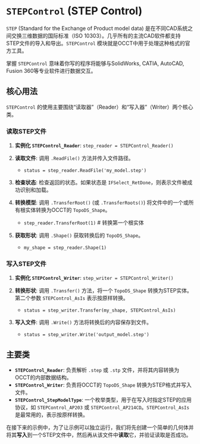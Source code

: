 # `STEPControl` (STEP Control)

`STEP` (Standard for the Exchange of Product model data) 是在不同CAD系统之间交换三维数据的国际标准（ISO 10303）。几乎所有的主流CAD软件都支持STEP文件的导入和导出。`STEPControl` 模块就是OCCT中用于处理这种格式的官方工具。

掌握 `STEPControl` 意味着你写的程序将能够与SolidWorks, CATIA, AutoCAD, Fusion 360等专业软件进行数据交互。

## 核心用法

`STEPControl` 的使用主要围绕“读取器”（Reader）和“写入器”（Writer）两个核心类。

### 读取STEP文件

1.  **实例化 `STEPControl_Reader`**: `step_reader = STEPControl_Reader()`

2.  **读取文件**: 调用 `.ReadFile()` 方法并传入文件路径。
    *   `status = step_reader.ReadFile('my_model.step')`

3.  **检查状态**: 检查返回的状态。如果状态是 `IFSelect_RetDone`，则表示文件被成功识别和加载。

4.  **转换模型**: 调用 `.TransferRoot()` (或 `.TransferRoots()`) 将文件中的一个或所有根实体转换为OCCT的 `TopoDS_Shape`。
    *   `step_reader.TransferRoot(1)` # 转换第一个根实体

5.  **获取形状**: 调用 `.Shape()` 获取转换后的 `TopoDS_Shape`。
    *   `my_shape = step_reader.Shape(1)`

### 写入STEP文件

1.  **实例化 `STEPControl_Writer`**: `step_writer = STEPControl_Writer()`

2.  **转换形状**: 调用 `.Transfer()` 方法，将一个 `TopoDS_Shape` 转换为STEP实体。第二个参数 `STEPControl_AsIs` 表示按原样转换。
    *   `status = step_writer.Transfer(my_shape, STEPControl_AsIs)`

3.  **写入文件**: 调用 `.Write()` 方法将转换后的内容保存到文件。
    *   `status = step_writer.Write('output_model.step')`

## 主要类

*   **`STEPControl_Reader`**: 负责解析 `.step` 或 `.stp` 文件，并将其内容转换为OCCT的内部数据结构。
*   **`STEPControl_Writer`**: 负责将OCCT的 `TopoDS_Shape` 转换为STEP格式并写入文件。
*   **`STEPControl_StepModelType`**: 一个枚举类型，用于在写入时指定STEP的应用协议，如 `STEPControl_AP203` 或 `STEPControl_AP214CD`。`STEPControl_AsIs` 是最常用的，表示按原样转换。

在接下来的示例中，为了让示例可以独立运行，我们将先创建一个简单的几何体并将其**写入**到一个STEP文件中，然后再从该文件中**读取**它，并验证读取是否成功。
